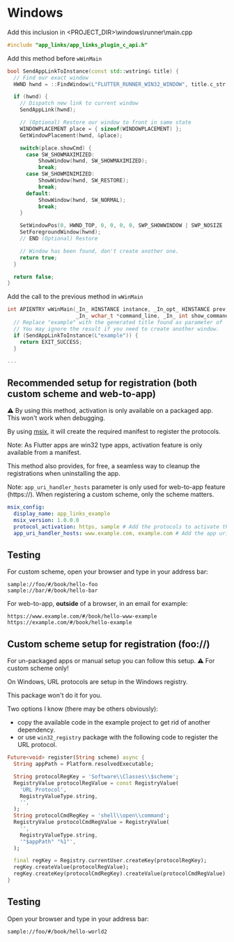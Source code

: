 # Windows

Add this inclusion in <PROJECT_DIR>\windows\runner\main.cpp
```cpp
#include "app_links/app_links_plugin_c_api.h"
```

Add this method before `wWinMain`
```cpp
bool SendAppLinkToInstance(const std::wstring& title) {
  // Find our exact window
  HWND hwnd = ::FindWindow(L"FLUTTER_RUNNER_WIN32_WINDOW", title.c_str());

  if (hwnd) {
    // Dispatch new link to current window
    SendAppLink(hwnd);

    // (Optional) Restore our window to front in same state
    WINDOWPLACEMENT place = { sizeof(WINDOWPLACEMENT) };
    GetWindowPlacement(hwnd, &place);

    switch(place.showCmd) {
      case SW_SHOWMAXIMIZED:
          ShowWindow(hwnd, SW_SHOWMAXIMIZED);
          break;
      case SW_SHOWMINIMIZED:
          ShowWindow(hwnd, SW_RESTORE);
          break;
      default:
          ShowWindow(hwnd, SW_NORMAL);
          break;
    }

    SetWindowPos(0, HWND_TOP, 0, 0, 0, 0, SWP_SHOWWINDOW | SWP_NOSIZE | SWP_NOMOVE);
    SetForegroundWindow(hwnd);
    // END (Optional) Restore

    // Window has been found, don't create another one.
    return true;
  }

  return false;
}
```

Add the call to the previous method in `wWinMain`
```cpp
int APIENTRY wWinMain(_In_ HINSTANCE instance, _In_opt_ HINSTANCE prev,
                      _In_ wchar_t *command_line, _In_ int show_command) {
  // Replace "example" with the generated title found as parameter of `window.Create` in this file.
  // You may ignore the result if you need to create another window.
  if (SendAppLinkToInstance(L"example")) {
    return EXIT_SUCCESS;
  }

...
```

## Recommended setup for registration (both custom scheme and web-to-app)
⚠️ By using this method, activation is only available on a packaged app. This won't work when debugging.

By using [msix](https://pub.dev/packages/msix), it will create the required manifest to register the protocols.

Note: As Flutter apps are win32 type apps, activation feature is only available from a manifest.

This method also provides, for free, a seamless way to cleanup the registrations when uninstalling the app.

Note: `app_uri_handler_hosts` parameter is only used for web-to-app feature (https://).
When registering a custom scheme, only the scheme matters.


```yaml
msix_config:
  display_name: app_links_example
  msix_version: 1.0.0.0
  protocol_activation: https, sample # Add the protocols to activate the app
  app_uri_handler_hosts: www.example.com, example.com # Add the app uri handler hosts. You can't use patterns here.
```

## Testing
For custom scheme, open your browser and type in your address bar:
```
sample://foo/#/book/hello-foo
sample://bar/#/book/hello-bar
```

For web-to-app, __outside__ of a browser, in an email for example:
```
https://www.example.com/#/book/hello-www-example
https://example.com/#/book/hello-example
```


## Custom scheme setup for registration (foo://)

For un-packaged apps or manual setup you can follow this setup. ⚠️ For custom scheme only!

On Windows, URL protocols are setup in the Windows registry.

This package won't do it for you.

Two options I know (there may be others obviously):
- copy the available code in the example project to get rid of another dependency.
- or use `win32_registry` package with the following code to register the URL protocol.

```dart
Future<void> register(String scheme) async {
  String appPath = Platform.resolvedExecutable;

  String protocolRegKey = 'Software\\Classes\\$scheme';
  RegistryValue protocolRegValue = const RegistryValue(
    'URL Protocol',
    RegistryValueType.string,
    '',
  );
  String protocolCmdRegKey = 'shell\\open\\command';
  RegistryValue protocolCmdRegValue = RegistryValue(
    '',
    RegistryValueType.string,
    '"$appPath" "%1"',
  );

  final regKey = Registry.currentUser.createKey(protocolRegKey);
  regKey.createValue(protocolRegValue);
  regKey.createKey(protocolCmdRegKey).createValue(protocolCmdRegValue);
}
```

## Testing
Open your browser and type in your address bar:
```
sample://foo/#/book/hello-world2
```
